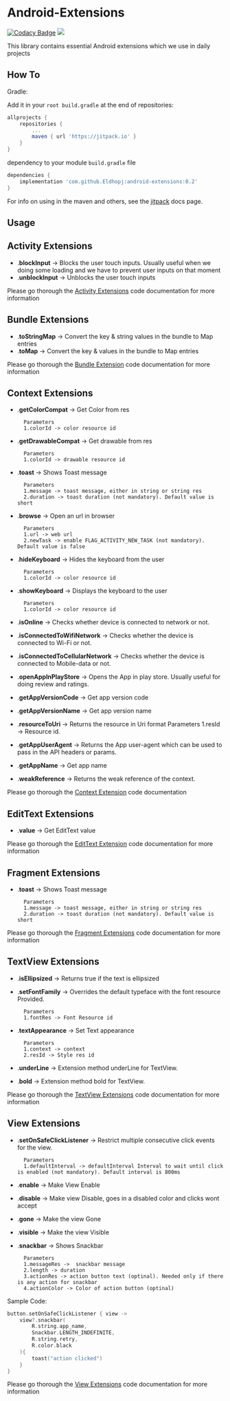 Android-Extensions
=====

[![Codacy Badge](https://app.codacy.com/project/badge/Grade/789a027f37c74b558c16c37960b02c6e)](https://www.codacy.com/gh/Eldhopj/android-extensions/dashboard?utm_source=github.com&amp;utm_medium=referral&amp;utm_content=Eldhopj/android-extensions&amp;utm_campaign=Badge_Grade)
[![](https://jitpack.io/v/Eldhopj/android-extensions.svg)](https://jitpack.io/#Eldhopj/android-extensions)

This library contains essential Android extensions which we use in daily projects

How To
--------
 Gradle:

Add it in your `root build.gradle` at the end of repositories:
```gradle
allprojects {
    repositories {
	    ...
	    maven { url 'https://jitpack.io' }
    }
}
```
dependency to your module `build.gradle` file
```gradle
dependencies {
    implementation 'com.github.Eldhopj:android-extensions:0.2'
}
```

For info on using in the maven and others, see the [jitpack][1] docs page.

Usage
-------------------

## **Activity Extensions**

- .**blockInput** -> Blocks the user touch inputs. Usually useful when we doing some loading and we have to prevent user inputs on that moment
- .**unblockInput** -> Unblocks the user touch inputs

Please go thorough the [Activity Extensions][2] code documentation for more information

## **Bundle Extensions**

- .**toStringMap** ->   Convert the key & string values in the bundle to Map entries
- .**toMap** ->   Convert the key & values in the bundle to Map entries

Please go thorough the [Bundle Extension][6] code documentation for more information

 ## **Context Extensions**

- .**getColorCompat** ->  Get Color from res

		Parameters
		1.colorId -> color resource id
- .**getDrawableCompat** ->   Get drawable from res

		Parameters
		1.colorId -> drawable resource id
- .**toast** ->   Shows Toast message

		Parameters
		1.message -> toast message, either in string or string res
		2.duration -> toast duration (not mandatory). Default value is short
- .**browse** ->   Open an url in browser

		Parameters
		1.url -> web url
		2.newTask -> enable FLAG_ACTIVITY_NEW_TASK (not mandatory). Default value is false
- .**hideKeyboard** ->  Hides the keyboard from the user

		Parameters
		1.colorId -> color resource id
- .**showKeyboard** ->  Displays the keyboard to the user

		Parameters
		1.colorId -> color resource id
- .**isOnline** ->   Checks whether device is connected to network or not.
- .**isConnectedToWifiNetwork** ->   Checks whether the device is connected to Wi-Fi or not.
- .**isConnectedToCellularNetwork** ->   Checks whether the device is connected to Mobile-data or not.
- .**openAppInPlayStore** ->   Opens the App in play store. Usually useful for doing review and ratings.
- .**getAppVersionCode** ->   Get app version code
- .**getAppVersionName** ->   Get app version name
- .**resourceToUri** ->   Returns the resource in Uri format
		Parameters
		1.resId -> Resource id.
- .**getAppUserAgent** ->   Returns the App user-agent which can be used to pass in the API headers or params.
- .**getAppName** ->   Get app name
- .**weakReference** ->  Returns the weak reference of the context.

Please go thorough the [Context Extension][3] code documentation

## **EditText Extensions**

- .**value** ->   Get EditText value

Please go thorough the [EditText Extension][4] code documentation for more information

## **Fragment Extensions**

- .**toast** ->   Shows Toast message

		Parameters
		1.message -> toast message, either in string or string res
		2.duration -> toast duration (not mandatory). Default value is short

Please go thorough the [Fragment Extensions][5] code documentation for more information

## **TextView Extensions**

- .**isEllipsized** ->   Returns true if the text is ellipsized
- .**setFontFamily** ->   Overrides the default typeface with the font resource Provided.

		Parameters
		1.fontRes -> Font Resource id
- .**textAppearance** ->   Set Text appearance

		Parameters
		1.context -> context
		2.resId -> Style res id
- .**underLine** ->   Extension method underLine for TextView.
- .**bold** ->   Extension method bold for TextView.

Please go thorough the [TextView Extensions][7] code documentation for more information

## **View Extensions**

- .**setOnSafeClickListener** ->  Restrict multiple consecutive click events for the view.

        Parameters
        1.defaultInterval -> defaultInterval Interval to wait until click is enabled (not mandatory). Default interval is 800ms
- .**enable** ->   Make View Enable
- .**disable** ->   Make view Disable, goes in a disabled color and clicks wont accept
- .**gone** ->   Make the view Gone
- .**visible** ->   Make the view Visible
- .**snackbar** ->   Shows Snackbar

        Parameters
        1.messageRes ->  snackbar message
        2.length -> duration
        3.actionRes -> action button text (optinal). Needed only if there is any action for snackbar
        4.actionColor -> Color of action button (optinal)

Sample Code:

```kotlin
button.setOnSafeClickListener { view ->
	view?.snackbar(
		R.string.app_name,
		Snackbar.LENGTH_INDEFINITE,
		R.string.retry,
		R.color.black
	){
		toast("action clicked")
	}
}
```

Please go thorough the [View Extensions][8] code documentation for more information


[1]: https://jitpack.io/#Eldhopj/android-extensions/Tag
[2]: https://github.com/Eldhopj/android-extensions/blob/master/android-extensions/src/main/java/com/eldhopj/android_extensions/ActivityExtensions.kt "Activity Extenstions"
[3]: https://github.com/Eldhopj/android-extensions/blob/master/android-extensions/src/main/java/com/eldhopj/android_extensions/ContextExtension.kt "Context Extension"
[4]: https://github.com/Eldhopj/android-extensions/blob/master/android-extensions/src/main/java/com/eldhopj/android_extensions/EditTextExtensions.kt "EditText Extension"
[5]: https://github.com/Eldhopj/android-extensions/blob/master/android-extensions/src/main/java/com/eldhopj/android_extensions/FragmentExtensions.kt "Fragment Extenstions "
[6]: https://github.com/Eldhopj/android-extensions/blob/master/android-extensions/src/main/java/com/eldhopj/android_extensions/BundleExtensions.kt "Bundle Extension"
[7]: https://github.com/Eldhopj/android-extensions/blob/master/android-extensions/src/main/java/com/eldhopj/android_extensions/TextViewExtensions.kt "TextView Extenstions"
[8]: https://github.com/Eldhopj/android-extensions/blob/master/android-extensions/src/main/java/com/eldhopj/android_extensions/ViewExtensions.kt "View Extenstions"
